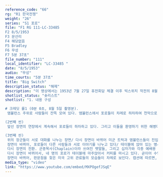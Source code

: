 ```yaml
---
reference_code: "66"
rg: "R1 한국전쟁"
weight: "26"
series: "S1 포로"
file: "F1 RG 111-LC-33485 
F2 8/5/1953
F3 문산리
F4 해당없음 
F5 Bradley
F6 무성
F7 5분 37초"
file_number: "111"
local_identifier: "LC-33485 "
date: "8/5/1953"
audio: "무성"
time_courts: "5분 37초"
title: "Big Switch"
description_status: "해제"
description: "이 영상에서는 1953년 7월 27일 휴전회담 체결 이후 빅스위치 작전의 8월 5일자 모습을 촬영한 모습들이 보인다. 귀환하고 있는 포로들, 이들을 맞이하는 미군 장교들, 이 모습을 지켜보러 온 미국의 존 포스터 덜레스(John F. Dulles)의 모습 등이 특기할 만하다."
shotlist_status: "숏리스트"
shotlist: "1. 내용 구성

# 크레딧 롤1 (0분 0초, 8월 5일 촬영분).
 앰뷸런스 주위로 사람들이 잔뜩 모여 있다. 앰뷸런스에서 포로들이 차례로 하차하여 천막으로 이송되고 있다. 앰뷸런스 4대가 연이어서 다시 들어오고 천막 앞에 정차한다. 카메라맨들이 주위에서 포로들의 사진을 찍고 있다.

(2번째 씬)
 앞선 장면의 연장에서 계속해서 포로들이 하차하고 있다. 그리고 이들을 환영하기 위한 해병대 밴드가 연주를 하는 모습이 담겨 있다 지휘하는 병사와 드럼, 호른을 부는 병사들의 모습들이 차례로 클로즈업된다. 영상의 캡션은 환영하러 나온 유엔측 장성들의 이름을 열거하고 있는데, 이들은 테일러(Taylor), 웨이랜드(Weyland), 앤더슨(Anderson), 오스번(Osburn)으로 구성되어 있다.

(3번째 씬)
 위의 장군들이 서로 대화를 나누는 장면/ 다시 장면이 바뀌어 미군 트럭과 앰뷸런스들이 진입하고 있고, 포로들이 차례로 하차하고 있다. 포로들의 표정은 대체로 매우 밝한다. 웨이랜드 장군이 포로들과 악수하는 모습도 찍혀 있다.
 장면이 바뀌어, 포로들이 다른 사람들과 서로 이야기를 나누고 있다/ 테이블에 앉아 있는 병사는 커피를 마시면서 밝은 표정을 지어 보이고 있다.
 다시 장면의 전환. 군종목사(Chaplain)이라 쓰여진 팻말들, 그리고 십자가와 각종 예배용 종교 물품들의 사진을 클로즈업하여 보여준다.
 다시 장면이 바뀌어서, 네 명의 포로가 테이블에 마주앉아서 커피를 마시고 있다. 곧이어 수염이 길게 난 포로가 마이크 앞에 앉아서 인터뷰를 하고 있다. 옆쪽에서는 다른 포로도 마찬가지로 인터뷰를 하고 있다.
 장면이 바뀌어, 판문점을 찾은 미국 고위 관료들의 모습들이 차례로 보인다. 캡션에 따르면, 존 포스터 덜레스와 테일러 장군이 함께 걸어가는 모습, 로버트슨 차관 등의 모습이 보인다. 이들을 태운 차가 차례로 이동한다."
media_type: "video"
link: "https://www.youtube.com/embed/MXPOgefJSqE"
---
```

